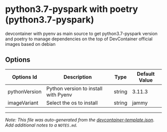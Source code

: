
# python3.7-pyspark with poetry (python3.7-pyspark)

devcontainer with pyenv as main source to get python3.7-pyspark version and poetry to manage dependencies on the top of DevContainer official images based on debian 

## Options

| Options Id | Description | Type | Default Value |
|-----|-----|-----|-----|
| pythonVersion | Python version to install with Pyenv | string | 3.11.3 |
| imageVariant | Select the os to install | string | jammy |



---

_Note: This file was auto-generated from the [devcontainer-template.json](https://github.com/ptorrestr/devcontainers-templates/blob/main/src/python3.7-pyspark/devcontainer-template.json).  Add additional notes to a `NOTES.md`._
